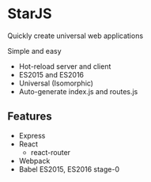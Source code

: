 # StarJS

Quickly create universal web applications

Simple and easy

- Hot-reload server and client
- ES2015 and ES2016
- Universal (Isomorphic)
- Auto-generate index.js and routes.js

## Features

- Express
- React
    - react-router
- Webpack
- Babel ES2015, ES2016 stage-0